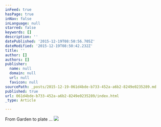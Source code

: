 ```yaml
---
inFeed: true
hasPage: true
inNav: false
inLanguage: null
starred: false
keywords: []
description: ''
datePublished: '2015-12-19T08:50:56.705Z'
dateModified: '2015-12-19T08:50:42.232Z'
title: ''
author: []
authors: []
publisher:
  name: null
  domain: null
  url: null
  favicon: null
sourcePath: _posts/2015-12-19-061d4bde-b733-452a-a6b2-8249e0235289.md
published: true
url: 061d4bde-b733-452a-a6b2-8249e0235289/index.html
_type: Article

---
```

From Garden to plate ...
![](https://the-grid-user-content.s3-us-west-2.amazonaws.com/c2690b92-8679-488c-ba5b-84945a00cbd8.jpg)